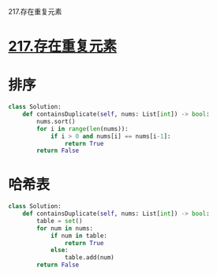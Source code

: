 217.存在重复元素
# [217.存在重复元素](https://leetcode-cn.com/problems/contains-duplicate/)
# 排序
``` python
class Solution:
    def containsDuplicate(self, nums: List[int]) -> bool:
        nums.sort()
        for i in range(len(nums)):
            if i > 0 and nums[i] == nums[i-1]:
                return True
        return False
```
# 哈希表
``` python
class Solution:
    def containsDuplicate(self, nums: List[int]) -> bool:
        table = set()
        for num in nums:
            if num in table:
                return True
            else:
                table.add(num)
        return False
```